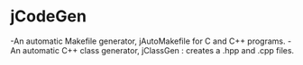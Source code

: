 # jCodeGen

  -An automatic Makefile generator, jAutoMakefile for C and C++ programs.
  -An automatic C++ class generator, jClassGen : creates a .hpp and .cpp files.
